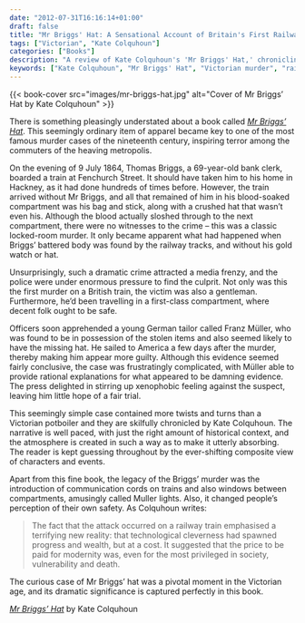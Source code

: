 ```yaml
---
date: "2012-07-31T16:16:14+01:00"
draft: false
title: "Mr Briggs' Hat: A Sensational Account of Britain's First Railway Murder by Kate Colquhoun"
tags: ["Victorian", "Kate Colquhoun"]
categories: ["Books"]
description: "A review of Kate Colquhoun's 'Mr Briggs' Hat,' chronicling the first murder on a British train in 1864. Discover how Thomas Briggs' death sparked terror among Victorian commuters and led to the trial of German tailor Franz Müller."
keywords: ["Kate Colquhoun", "Mr Briggs' Hat", "Victorian murder", "railway crime", "Franz Müller", "Victorian true crime", "first railway murder", "Thomas Briggs"]
---
```


{{< book-cover src="images/mr-briggs-hat.jpg" alt="Cover of Mr Briggs’ Hat by Kate Colquhoun" >}}

There is something pleasingly understated about a book called [_Mr Briggs’ Hat_](https://uk.bookshop.org/a/2760/9780349123592). This seemingly ordinary item of apparel became key to one of the most famous murder cases of the nineteenth century, inspiring terror among the commuters of the heaving metropolis.

On the evening of 9 July 1864, Thomas Briggs, a 69-year-old bank clerk, boarded a train at Fenchurch Street. It should have taken him to his home in Hackney, as it had done hundreds of times before. However, the train arrived without Mr Briggs, and all that remained of him in his blood-soaked compartment was his bag and stick, along with a crushed hat that wasn’t even his. Although the blood actually sloshed through to the next compartment, there were no witnesses to the crime – this was a classic locked-room murder. It only became apparent what had happened when Briggs’ battered body was found by the railway tracks, and without his gold watch or hat.

Unsurprisingly, such a dramatic crime attracted a media frenzy, and the police were under enormous pressure to find the culprit. Not only was this the first murder on a British train, the victim was also a gentleman. Furthermore, he’d been travelling in a first-class compartment, where decent folk ought to be safe.

Officers soon apprehended a young German tailor called Franz Müller, who was found to be in possession of the stolen items and also seemed likely to have the missing hat. He sailed to America a few days after the murder, thereby making him appear more guilty. Although this evidence seemed fairly conclusive, the case was frustratingly complicated, with Müller able to provide rational explanations for what appeared to be damning evidence. The press delighted in stirring up xenophobic feeling against the suspect, leaving him little hope of a fair trial.

This seemingly simple case contained more twists and turns than a Victorian potboiler and they are skilfully chronicled by Kate Colquhoun. The narrative is well paced, with just the right amount of historical context, and the atmosphere is created in such a way as to make it utterly absorbing. The reader is kept guessing throughout by the ever-shifting composite view of characters and events.

Apart from this fine book, the legacy of the Briggs’ murder was the introduction of communication cords on trains and also windows between compartments, amusingly called Muller lights. Also, it changed people’s perception of their own safety. As Colquhoun writes:

>The fact that the attack occurred on a railway train emphasised a terrifying new reality: that technological cleverness had spawned progress and wealth, but at a cost. It suggested that the price to be paid for modernity was, even for the most privileged in society, vulnerability and death.

The curious case of Mr Briggs’ hat was a pivotal moment in the Victorian age, and its dramatic significance is captured perfectly in this book.

[_Mr Briggs’ Hat_](https://uk.bookshop.org/a/2760/9780349123592) by Kate Colquhoun